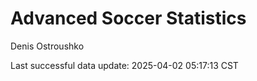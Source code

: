 # Advanced Soccer Statistics
Denis Ostroushko

<!-- gfm -->

Last successful data update: 2025-04-02 05:17:13 CST
